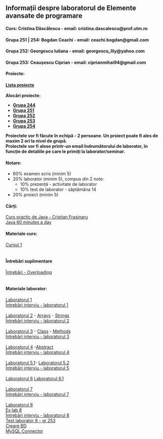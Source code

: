 <h2>Informații despre laboratorul de Elemente avansate de programare</h2>

<h4>Curs: Cristina Dăscălescu - email: cristina.dascalescu@prof.utm.ro </h4>
<h4>Grupa 251 | 254: Bogdan Ceachi - email: ceachi.bogdan@gmail.com </h4>
<h4>Grupa 252: Georgescu Iuliana - email: georgescu_lily@yahoo.com</h4>
<h4>Grupa 253: Ceaușescu Ciprian - email: ciprianmihai94@gmail.com</h4>

<h4>Proiecte:<h4>
<a href="https://drive.google.com/open?id=1Kt9qCRwvrYQXA54aq1Qr8iGhAG5iEFZ3">Lista proiecte</a>
<br><br>
Alocări proiecte:
<ul>
  <li><a href="https://docs.google.com/spreadsheets/d/1-VADEOCn9KbVtdPTTleFuahrjygM4Q02G4ecJIdcmzU/edit?usp=sharing">Grupa 244</a></li>
  <li><a href="https://docs.google.com/spreadsheets/d/1Lrk-NpJYTuXVvljSDTsDo5lR6m5GbdQ2Jhki1ZbAz5g/edit?usp=sharing">Grupa 251</a></li>
  <li><a href="https://docs.google.com/spreadsheets/d/1fZPUEMvQ6Zkqf2rspggAn3y6JP8PHLVOvpAPTkGjCyU/edit?usp=sharing">Grupa 252</a></li>
  <li><a href="https://docs.google.com/spreadsheets/d/1R0NdpCb95gow3MWoj1bZtzeNibHvVCqEM5sLEpSYpiY/edit?usp=sharing">Grupa 253</a></li>
  <li><a href="https://docs.google.com/spreadsheets/d/1C8TuFUU7lvrkksjVtx3eFCaDKmbf1B6HitH3vKc68CA/edit?usp=sharing">Grupa 254</a></li>
</ul>
Proiectele vor fi făcute în echipă - 2 persoane. Un proiect poate fi ales de maxim 2 ori la nivel de grupă.
<br>
Proiectele vor fi alese printr-un email îndrumătorului de laborator, în funcție de detaliile pe care le primiți la laborator/seminar.

<h4>Notare: </h4>
<ul>
  <li>
    60% examen scris (minim 5)
  </li>
  <li>
    20% laborator (minim 5), compus din 2 note:
    <ul>
      <li>
        10% prezență - activitate de laborator
      </li>
      <li>
        10% test de laborator - săptămâna 14 
      </li>
    </ul>
  </li>
  <li>
    20% proiect (minim 5)
  </li>
</ul>

<h4>Cărți:</h4>
<a href="https://drive.google.com/open?id=1e90JGdGEBI2KYjV_h1zl8tfnL6htdtp4">Curs practic de Java - Cristian Frasinaru</a>
<br>
<a href="https://drive.google.com/open?id=1bBPcX7WCetT50s92ZYtT2Xw75FhRGvfn">Java 60 minutes a day</a>

<h4>Materiale curs:</h4>
<a href="https://drive.google.com/open?id=1hTeXLNuxGyJ5tJCdckLU873LstKLPh5m">Cursul 1</a>
<br><br>

<h4>Întrebări suplimentare</h4>
<a href="https://docs.google.com/forms/d/e/1FAIpQLSeK3HAfmM-eBQZHCYJA4cf6jH6IviBozaJMz1KRLa-4bGaoYA/viewform?c=0&w=1">Întrebări - Overloading</a>
<br><br>

<h4>Materiale laborator:</h4>
<a href="https://drive.google.com/open?id=1apQ2RT3WcmVsAjJSTEKA53JBlI250JQs">Laboratorul 1</a>
<br>
<a href="https://drive.google.com/file/d/1wyGt_G0ryDhpljvNLXJCrE_XSXgJANVa/view?usp=sharing">Întrebări interviu - laboratorul 1</a>
<br><br>
<a href="https://drive.google.com/open?id=1PRcvXPrL8lXGqBhBOGYqmYRWss981NnX">Laboratorul 2</a> - <a href="https://drive.google.com/open?id=1WHSFLirq3Y3jwgqA_kqaGeIUe3yTI9cH">Arrays</a> - <a href="https://drive.google.com/open?id=10B_DUvsCKxq1AQlU3p3pIr8n5-540yg5">Strings</a>
<br>
<a href="https://drive.google.com/open?id=1gRUu5kzKf94eB8oG4IfL0QQfuVaNYGIb">Întrebări interviu - laboratorul 2</a>
<br><br>
<a href="https://drive.google.com/open?id=1W2CR4j25cYytzo40fCUMdWQ2FrA2YP4R">Laboratorul 3</a> - <a href="https://drive.google.com/open?id=1XwqUVF3kKf0rp5oGo8i-NHo8Gz3iXsi5">Class</a> - <a href="https://drive.google.com/open?id=1LlaXeDWNv2DiNY1J2EJ1ukWCVAGVuQai">Methods</a>
<br>
<a href="https://drive.google.com/open?id=1dqVEXp5ZSpjLPu7upMPA8ng95q7j91v-">Întrebări interviu - laboratorul 3</a>
<br><br>
<a href="https://drive.google.com/open?id=15S8mtomC8v7OlYOfuBDY7ersD2dNGnwe">Laboratorul 4</a> -<a href="https://drive.google.com/open?id=1JcbvcyznVS6VZL5oI5O_3F5d1dTAQF2Q">Abstract</a>
<br>
<a href="https://drive.google.com/open?id=1-BJd6A0l6psshNkH9rj_U1RGASFd5UZN">Întrebări interviu - laboratorul 4</a>
<br><br>
<a href="https://drive.google.com/file/d/1wD03WMG5buVi6oyLyTPD7ycvEx3naN5T/view?usp=sharing">Laboratorul 5.1</a>- <a href="https://drive.google.com/open?id=1ElYhH0FpJYV1d-GnDzTxTRLH8CzKpzYf">Laboratorul 5.2</a>
<br>
<a href="https://drive.google.com/open?id=1X0Oy6Pm2p7KBmkfpku1IBbYtLYTfbL76">Întrebări interviu - laboratorul 5</a>
<br><br>
<a href="https://drive.google.com/open?id=1FT2My9cnmdSdCg0uz0DPLuUOSFIvFUVf">Laboratorul 6</a> <a href="https://drive.google.com/open?id=1NDEIJotoj68U40m308CNttcWTQAyIWr4">Laboratorul 6.1</a>
<br><br>
<a href="https://drive.google.com/open?id=1XvdQ0vc9VPnytArzsUnfvb0q538OIyG3">Laboratorul 7</a>
<br>
<a href="https://drive.google.com/open?id=1_TftYik84xw33spUBNHRr-RbIeEF0gSf">Întrebări interviu - laboratorul 7</a>
<br><br>
<a href="https://drive.google.com/open?id=1hwULiJmD4EZpq24wcfOsEecqHt8OG92M">Laboratorul 8</a>
<br>
<a href="https://drive.google.com/open?id=1T9w-YzzULPckuA8K5fhoUbOrj7KjbdBC">Ex lab 8</a>
<br>
<a href="https://drive.google.com/open?id=1EgGWSGdmPMKGza9Uio5O0CXq2ZeXiVoF">Întrebări interviu - laboratorul 8</a>
<br>
<a href="https://drive.google.com/open?id=1veoBpvxcy9exR9h-1rXjzAG1Te6RwoXQ">Test laborator 8 - gr 253</a>
<br>
<a href="https://drive.google.com/open?id=1h9g1qFMGopzSR2aQK7oRIW9q1y09LE4m">Creare BD</a>
<br>
<a href="https://drive.google.com/open?id=1Hlrm1uAjB2GpkyfYuqJRr1OxAdh8uYva">MySQL Connector</a>
